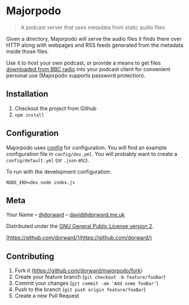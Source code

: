 # Majorpodo
> A podcast server that uses metadata from static audio files

Given a directory, Majorpodo will serve the audio files it finds there over HTTP
along with webpages and RSS feeds generated from the metadata inside those
files.

Use it to host your own podcast, or provide a means to get files [downloaded
from BBC radio](https://github.com/get-iplayer/get_iplayer) into your podcast
client for convenient personal use (Majorpodo supports password protection).

## Installation

1. Checkout the project from Github
2. `npm install`

## Configuration

Majorpodo uses [config](https://www.npmjs.com/package/config) for configuration.
You will find an example configuration file in `config/dev.yml`. You will
probably want to create a `config/default.yml` (or `.json` etc).

To run with the development configuration:

    NODE_ENV=dev node index.js

## Meta

Your Name – [@dorward](https://twitter.com/dorward) – david@dorward.me.uk

Distributed under the [GNU General Public License version 2](https://opensource.org/licenses/GPL-2.0).

[https://github.com/dorward/](https://github.com/dorward/)

## Contributing

1. Fork it (<https://github.com/dorward/majorpodo/fork>)
2. Create your feature branch (`git checkout -b feature/fooBar`)
3. Commit your changes (`git commit -am 'Add some fooBar'`)
4. Push to the branch (`git push origin feature/fooBar`)
5. Create a new Pull Request

